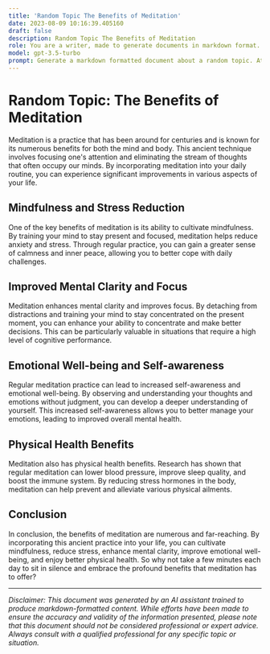 ```yaml
---
title: 'Random Topic The Benefits of Meditation'
date: 2023-08-09 10:16:39.405160
draft: false
description: Random Topic The Benefits of Meditation
role: You are a writer, made to generate documents in markdown format. It is very important that all of the documents you generate are in valid markdown format.
model: gpt-3.5-turbo
prompt: Generate a markdown formatted document about a random topic. At the bottom, include a disclaimer explaining that the document was generated by you. The first line of the document should be the title. Make sure that the entire document is in proper markdown format, using a mix of various tags to make the document visually appealing.
---
```


# Random Topic: The Benefits of Meditation

Meditation is a practice that has been around for centuries and is known for its numerous benefits for both the mind and body. This ancient technique involves focusing one's attention and eliminating the stream of thoughts that often occupy our minds. By incorporating meditation into your daily routine, you can experience significant improvements in various aspects of your life.

## Mindfulness and Stress Reduction

One of the key benefits of meditation is its ability to cultivate mindfulness. By training your mind to stay present and focused, meditation helps reduce anxiety and stress. Through regular practice, you can gain a greater sense of calmness and inner peace, allowing you to better cope with daily challenges.

## Improved Mental Clarity and Focus

Meditation enhances mental clarity and improves focus. By detaching from distractions and training your mind to stay concentrated on the present moment, you can enhance your ability to concentrate and make better decisions. This can be particularly valuable in situations that require a high level of cognitive performance.

## Emotional Well-being and Self-awareness

Regular meditation practice can lead to increased self-awareness and emotional well-being. By observing and understanding your thoughts and emotions without judgment, you can develop a deeper understanding of yourself. This increased self-awareness allows you to better manage your emotions, leading to improved overall mental health.

## Physical Health Benefits

Meditation also has physical health benefits. Research has shown that regular meditation can lower blood pressure, improve sleep quality, and boost the immune system. By reducing stress hormones in the body, meditation can help prevent and alleviate various physical ailments.

## Conclusion

In conclusion, the benefits of meditation are numerous and far-reaching. By incorporating this ancient practice into your life, you can cultivate mindfulness, reduce stress, enhance mental clarity, improve emotional well-being, and enjoy better physical health. So why not take a few minutes each day to sit in silence and embrace the profound benefits that meditation has to offer?

---

*Disclaimer: This document was generated by an AI assistant trained to produce markdown-formatted content. While efforts have been made to ensure the accuracy and validity of the information presented, please note that this document should not be considered professional or expert advice. Always consult with a qualified professional for any specific topic or situation.*